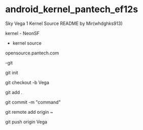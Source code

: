 android_kernel_pantech_ef12s
============================

Sky Vega 1 Kernel Source
README by Mir(whdghks913)

kernel - NeonSF

- kernel source

opensource.pantech.com


-git

git init

git checkout -b Vega

git add .

git commit -m "command"

git remote add origin ~

git push origin Vega
